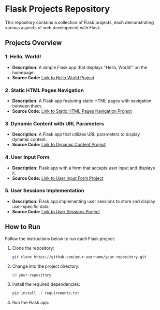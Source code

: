 # Flask Projects Repository

This repository contains a collection of Flask projects, each demonstrating various aspects of web development with Flask.

## Projects Overview

### 1. Hello, World!

- **Description:** A simple Flask app that displays "Hello, World!" on the homepage.
- **Source Code:** [Link to Hello World Project](https://github.com/serem53/Flask-Assignments/blob/basics_of_flask/1st_project.py)

### 2. Static HTML Pages Navigation

- **Description:** A Flask app featuring static HTML pages with navigation between them.
- **Source Code:** [Link to Static HTML Pages Navigation Project](https://github.com/serem53/Flask-Assignments/blob/basics_of_flask/2nd_project.py)

### 3. Dynamic Content with URL Parameters

- **Description:** A Flask app that utilizes URL parameters to display dynamic content.
- **Source Code:** [Link to Dynamic Content Project](https://github.com/serem53/Flask-Assignments/blob/basics_of_flask/3rd_project.py)

### 4. User Input Form

- **Description:** Flask app with a form that accepts user input and displays it.
- **Source Code:** [Link to User Input Form Project](https://github.com/serem53/Flask-Assignments/blob/basics_of_flask/4th_project.py)

### 5. User Sessions Implementation

- **Description:** Flask app implementing user sessions to store and display user-specific data.
- **Source Code:** [Link to User Sessions Project](https://github.com/serem53/Flask-Assignments/blob/basics_of_flask/5th_project.py)

## How to Run

Follow the instructions below to run each Flask project:

1. Clone the repository:

    ```bash
    git clone https://github.com/your-username/your-repository.git
    ```

2. Change into the project directory:

    ```bash
    cd your-repository
    ```

3. Install the required dependencies:

    ```bash
    pip install -r requirements.txt
    ```

4. Run the Flask app:

    ```bash
